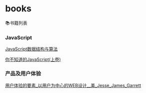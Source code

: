 # books
📚书籍列表

### JavaScript

[JavaScript数据结构与算法](https://github.com/zhanghaoju/books/blob/main/JavaScript/JavaScript%E6%95%B0%E6%8D%AE%E7%BB%93%E6%9E%84%E4%B8%8E%E7%AE%97%E6%B3%95.pdf)

[你不知道的JavaScript(上卷)](https://github.com/zhanghaoju/books/blob/main/JavaScript/%E4%BD%A0%E4%B8%8D%E7%9F%A5%E9%81%93%E7%9A%84JavaScript(%E4%B8%8A%E5%8D%B7).pdf)

### 产品及用户体验

[用户体验的要素_以用户为中心的WEB设计__美_Jesse_James_Garrett](https://github.com/zhanghaoju/books/blob/main/Product/%E7%94%A8%E6%88%B7%E4%BD%93%E9%AA%8C%E7%9A%84%E8%A6%81%E7%B4%A0_%E4%BB%A5%E7%94%A8%E6%88%B7%E4%B8%BA%E4%B8%AD%E5%BF%83%E7%9A%84WEB%E8%AE%BE%E8%AE%A1__%E7%BE%8E_Jesse_James_Garrett.pdf)

